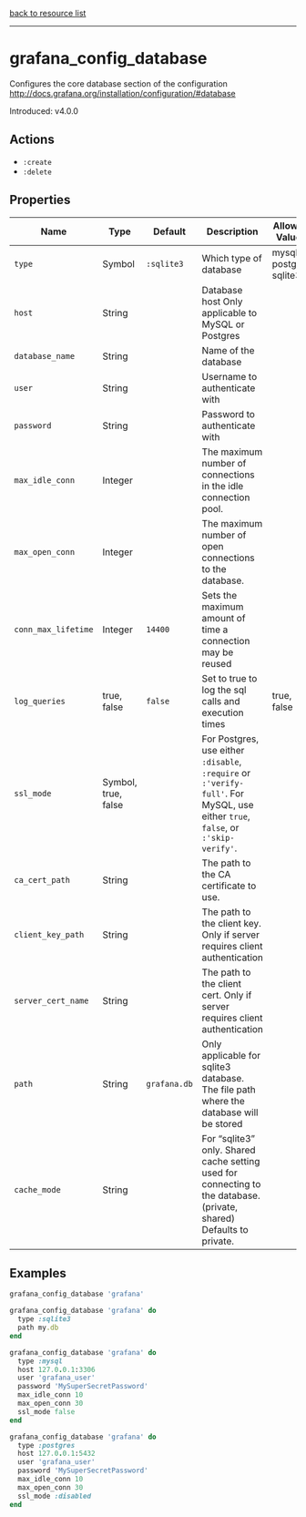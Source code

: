 [back to resource list](https://github.com/sous-chefs/grafana#resources)

---

# grafana_config_database

Configures the core database section of the configuration <http://docs.grafana.org/installation/configuration/#database>

Introduced: v4.0.0

## Actions

- `:create`
- `:delete`

## Properties

| Name                | Type                | Default      | Description                                                                                                                      | Allowed Values         |
| ------------------- | ------------------- | ------------ | -------------------------------------------------------------------------------------------------------------------------------- | ---------------------- |
| `type`              | Symbol              | `:sqlite3`   | Which type of database                                                                                                           | mysql postgres sqlite3 |
| `host`              | String              |              | Database host Only applicable to MySQL or Postgres                                                                               |
| `database_name`     | String              |              | Name of the database                                                                                                             |
| `user`              | String              |              | Username to authenticate with                                                                                                    |
| `password`          | String              |              | Password to authenticate with                                                                                                    |
| `max_idle_conn`     | Integer             |              | The maximum number of connections in the idle connection pool.                                                                   |
| `max_open_conn`     | Integer             |              | The maximum number of open connections to the database.                                                                          |
| `conn_max_lifetime` | Integer             | `14400`      | Sets the maximum amount of time a connection may be reused                                                                       |
| `log_queries`       | true, false         | `false`      | Set to true to log the sql calls and execution times                                                                             | true, false            |
| `ssl_mode`          | Symbol, true, false |              | For Postgres, use either `:disable`, `:require` or `:'verify-full'`. For MySQL, use either `true`, `false`, or `:'skip-verify'`. |
| `ca_cert_path`      | String              |              | The path to the CA certificate to use.                                                                                           |
| `client_key_path`   | String              |              | The path to the client key. Only if server requires client authentication                                                        |
| `server_cert_name`  | String              |              | The path to the client cert. Only if server requires client authentication                                                       |
| `path`              | String              | `grafana.db` | Only applicable for sqlite3 database. The file path where the database will be stored                                            |
| `cache_mode`        | String              |              | For “sqlite3” only. Shared cache setting used for connecting to the database. (private, shared) Defaults to private.             |

## Examples

```ruby
grafana_config_database 'grafana'
```

```ruby
grafana_config_database 'grafana' do
  type :sqlite3
  path my.db
end
```

```ruby
grafana_config_database 'grafana' do
  type :mysql
  host 127.0.0.1:3306
  user 'grafana_user'
  password 'MySuperSecretPassword'
  max_idle_conn 10
  max_open_conn 30
  ssl_mode false
end
```

```ruby
grafana_config_database 'grafana' do
  type :postgres
  host 127.0.0.1:5432
  user 'grafana_user'
  password 'MySuperSecretPassword'
  max_idle_conn 10
  max_open_conn 30
  ssl_mode :disabled
end
```
